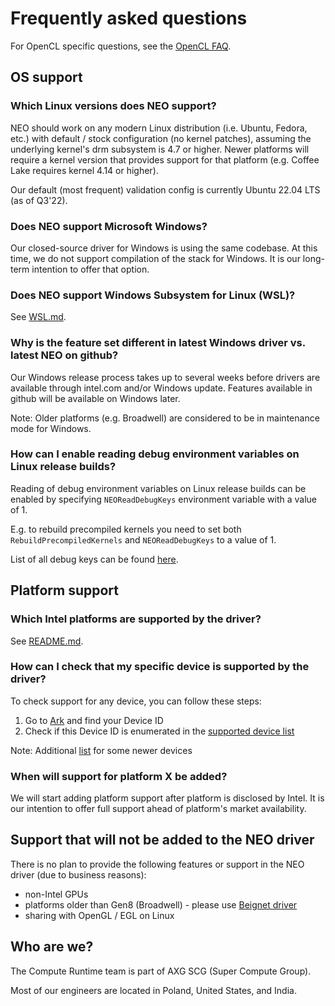 <!---

Copyright (C) 2018-2021 Intel Corporation

SPDX-License-Identifier: MIT

-->

# Frequently asked questions

For OpenCL specific questions,
see the [OpenCL FAQ](https://github.com/intel/compute-runtime/blob/master/opencl/doc/FAQ.md).

## OS support

### Which Linux versions does NEO support?

NEO should work on any modern Linux distribution (i.e. Ubuntu, Fedora, etc.)
with default / stock configuration (no kernel patches), assuming the underlying
kernel's drm subsystem is 4.7 or higher. Newer platforms will require a kernel version
that provides support for that platform (e.g. Coffee Lake requires kernel 4.14 or higher).

Our default (most frequent) validation config is currently Ubuntu 22.04 LTS (as of Q3'22).

### Does NEO support Microsoft Windows?

Our closed-source driver for Windows is using the same codebase. At this time,
we do not support compilation of the stack for Windows. It is our long-term
intention to offer that option.

### Does NEO support Windows Subsystem for Linux (WSL)?

See [WSL.md](https://github.com/intel/compute-runtime/blob/master/WSL.md).

### Why is the feature set different in latest Windows driver vs. latest NEO on github?

Our Windows release process takes up to several weeks before drivers are available through intel.com
and/or Windows update. Features available in github will be available on Windows later.

Note: Older platforms (e.g. Broadwell) are considered to be in maintenance mode for Windows.

### How can I enable reading debug environment variables on Linux release builds?

Reading of debug environment variables on Linux release builds can be enabled by specifying
`NEOReadDebugKeys` environment variable with a value of 1.

E.g. to rebuild precompiled kernels you need to set both `RebuildPrecompiledKernels`
and `NEOReadDebugKeys` to a value of 1.

List of all debug keys can be found [here](https://github.com/intel/compute-runtime/blob/master/shared/source/debug_settings/debug_variables_base.inl).

## Platform support

### Which Intel platforms are supported by the driver?

See [README.md](https://github.com/intel/compute-runtime/blob/master/README.md).

### How can I check that my specific device is supported by the driver?

To check support for any device, you can follow these steps:
1. Go to [Ark]( https://ark.intel.com) and find your Device ID
1. Check if this Device ID is enumerated in the
[supported device list](https://github.com/intel/compute-runtime/blob/master/shared/source/dll/devices/devices_base.inl)

Note: Additional [list](https://github.com/intel/compute-runtime/blob/master/shared/source/dll/devices/devices_additional.inl) for some newer devices

### When will support for platform X be added?

We will start adding platform support after platform is disclosed by Intel.
It is our intention to offer full support ahead of platform's market availability.

## Support that will not be added to the NEO driver

There is no plan to provide the following features or support in the NEO driver (due to business reasons):
* non-Intel GPUs
* platforms older than Gen8 (Broadwell) - please use [Beignet driver](https://github.com/intel/beignet)
* sharing with OpenGL / EGL on Linux 

## Who are we?

The Compute Runtime team is part of AXG SCG (Super Compute Group).

Most of our engineers are located in Poland, United States, and India.
